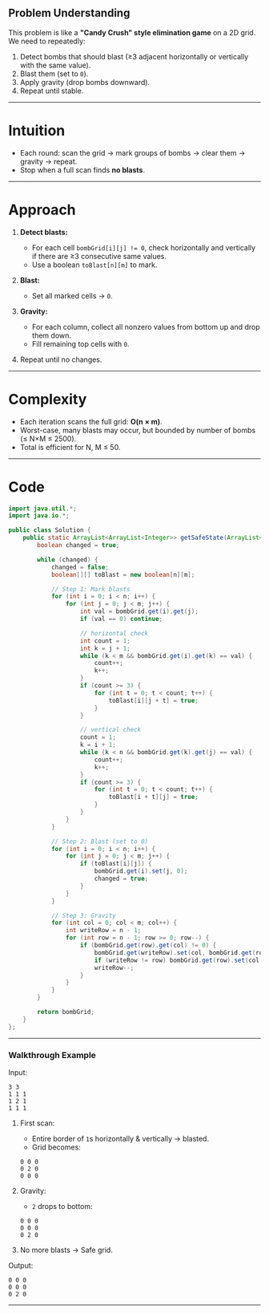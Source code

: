 ## Problem Understanding

This problem is like a **"Candy Crush" style elimination game** on a 2D grid.
We need to repeatedly:

1. Detect bombs that should blast (≥3 adjacent horizontally or vertically with the same value).
2. Blast them (set to `0`).
3. Apply gravity (drop bombs downward).
4. Repeat until stable.

---

# Intuition

* Each round: scan the grid → mark groups of bombs → clear them → gravity → repeat.
* Stop when a full scan finds **no blasts**.

---

# Approach

1. **Detect blasts:**

   * For each cell `bombGrid[i][j] != 0`, check horizontally and vertically if there are ≥3 consecutive same values.
   * Use a boolean `toBlast[n][m]` to mark.
2. **Blast:**

   * Set all marked cells → `0`.
3. **Gravity:**

   * For each column, collect all nonzero values from bottom up and drop them down.
   * Fill remaining top cells with `0`.
4. Repeat until no changes.

---

# Complexity

* Each iteration scans the full grid: **O(n × m)**.
* Worst-case, many blasts may occur, but bounded by number of bombs (≤ N×M ≤ 2500).
* Total is efficient for N, M ≤ 50.

---

# Code

```java
import java.util.*;
import java.io.*;

public class Solution {
    public static ArrayList<ArrayList<Integer>> getSafeState(ArrayList<ArrayList<Integer>> bombGrid, int n, int m) {
        boolean changed = true;

        while (changed) {
            changed = false;
            boolean[][] toBlast = new boolean[n][m];

            // Step 1: Mark blasts
            for (int i = 0; i < n; i++) {
                for (int j = 0; j < m; j++) {
                    int val = bombGrid.get(i).get(j);
                    if (val == 0) continue;

                    // horizontal check
                    int count = 1;
                    int k = j + 1;
                    while (k < m && bombGrid.get(i).get(k) == val) {
                        count++;
                        k++;
                    }
                    if (count >= 3) {
                        for (int t = 0; t < count; t++) {
                            toBlast[i][j + t] = true;
                        }
                    }

                    // vertical check
                    count = 1;
                    k = i + 1;
                    while (k < n && bombGrid.get(k).get(j) == val) {
                        count++;
                        k++;
                    }
                    if (count >= 3) {
                        for (int t = 0; t < count; t++) {
                            toBlast[i + t][j] = true;
                        }
                    }
                }
            }

            // Step 2: Blast (set to 0)
            for (int i = 0; i < n; i++) {
                for (int j = 0; j < m; j++) {
                    if (toBlast[i][j]) {
                        bombGrid.get(i).set(j, 0);
                        changed = true;
                    }
                }
            }

            // Step 3: Gravity
            for (int col = 0; col < m; col++) {
                int writeRow = n - 1;
                for (int row = n - 1; row >= 0; row--) {
                    if (bombGrid.get(row).get(col) != 0) {
                        bombGrid.get(writeRow).set(col, bombGrid.get(row).get(col));
                        if (writeRow != row) bombGrid.get(row).set(col, 0);
                        writeRow--;
                    }
                }
            }
        }

        return bombGrid;
    }
};

```

---

### Walkthrough Example

Input:

```
3 3
1 1 1
1 2 1
1 1 1
```

1. First scan:

   * Entire border of `1`s horizontally & vertically → blasted.
   * Grid becomes:

   ```
   0 0 0
   0 2 0
   0 0 0
   ```
2. Gravity:

   * `2` drops to bottom:

   ```
   0 0 0
   0 0 0
   0 2 0
   ```
3. No more blasts → Safe grid.

Output:

```
0 0 0
0 0 0
0 2 0
```

---
